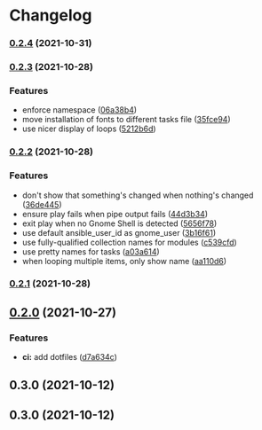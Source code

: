 # Changelog

### [0.2.4](https://github.com/PeterMosmans/ansible-role-customize-gnome/compare/0.2.3...0.2.4) (2021-10-31)

### [0.2.3](https://github.com/PeterMosmans/ansible-role-customize-gnome/compare/0.2.2...0.2.3) (2021-10-28)

### Features

- enforce namespace
  ([06a38b4](https://github.com/PeterMosmans/ansible-role-customize-gnome/commit/06a38b4ef56ce8e25a394e9e537be86f273319a6))
- move installation of fonts to different tasks file
  ([35fce94](https://github.com/PeterMosmans/ansible-role-customize-gnome/commit/35fce947900d6bb4807239b041659188797282e4))
- use nicer display of loops
  ([5212b6d](https://github.com/PeterMosmans/ansible-role-customize-gnome/commit/5212b6d0750148bba96f584776d3fd389b3402a2))

### [0.2.2](https://github.com/PeterMosmans/ansible-role-customize-gnome/compare/0.2.1...0.2.2) (2021-10-28)

### Features

- don't show that something's changed when nothing's changed
  ([36de445](https://github.com/PeterMosmans/ansible-role-customize-gnome/commit/36de44591afb8e1245283b7ddbd645c01d6e38e1))
- ensure play fails when pipe output fails
  ([44d3b34](https://github.com/PeterMosmans/ansible-role-customize-gnome/commit/44d3b34cd34454571c92b8c4e9464b346ffec309))
- exit play when no Gnome Shell is detected
  ([5656f78](https://github.com/PeterMosmans/ansible-role-customize-gnome/commit/5656f7870e42ed951cb3d05f09b583d1daa3b945))
- use default ansible_user_id as gnome_user
  ([3b16f61](https://github.com/PeterMosmans/ansible-role-customize-gnome/commit/3b16f6180998316740cbe85fe26b842898136364))
- use fully-qualified collection names for modules
  ([c539cfd](https://github.com/PeterMosmans/ansible-role-customize-gnome/commit/c539cfdcf554a03a71aa0d42ec89fc7350bb20fa))
- use pretty names for tasks
  ([a03a614](https://github.com/PeterMosmans/ansible-role-customize-gnome/commit/a03a614b97c830e394e9411f333245c251823614))
- when looping multiple items, only show name
  ([aa110d6](https://github.com/PeterMosmans/ansible-role-customize-gnome/commit/aa110d61f3325260dc42c083c167cdd49082090f))

### [0.2.1](https://github.com/PeterMosmans/ansible-role-customize-gnome/compare/0.2.0...0.2.1) (2021-10-28)

## [0.2.0](https://github.com/PeterMosmans/ansible-role-customize-gnome/compare/0.1.1...0.2.0) (2021-10-27)

### Features

- **ci:** add dotfiles
  ([d7a634c](https://github.com/PeterMosmans/ansible-role-customize-gnome/commit/d7a634c4761f022eacb0f89f0484bd845c113283))

## 0.3.0 (2021-10-12)

## 0.3.0 (2021-10-12)
